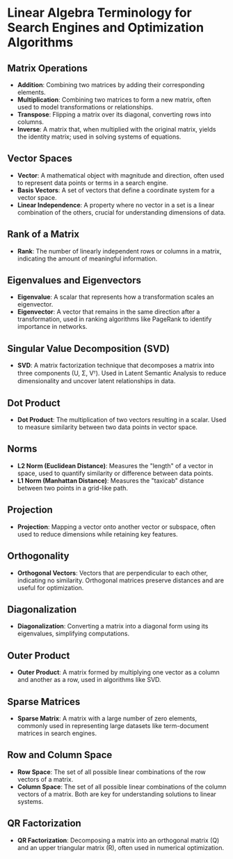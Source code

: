 # Linear Algebra Terminology for Search Engines and Optimization Algorithms

## Matrix Operations
- **Addition**: Combining two matrices by adding their corresponding elements.
- **Multiplication**: Combining two matrices to form a new matrix, often used to model transformations or relationships.
- **Transpose**: Flipping a matrix over its diagonal, converting rows into columns.
- **Inverse**: A matrix that, when multiplied with the original matrix, yields the identity matrix; used in solving systems of equations.

## Vector Spaces
- **Vector**: A mathematical object with magnitude and direction, often used to represent data points or terms in a search engine.
- **Basis Vectors**: A set of vectors that define a coordinate system for a vector space.
- **Linear Independence**: A property where no vector in a set is a linear combination of the others, crucial for understanding dimensions of data.

## Rank of a Matrix
- **Rank**: The number of linearly independent rows or columns in a matrix, indicating the amount of meaningful information.

## Eigenvalues and Eigenvectors
- **Eigenvalue**: A scalar that represents how a transformation scales an eigenvector.
- **Eigenvector**: A vector that remains in the same direction after a transformation, used in ranking algorithms like PageRank to identify importance in networks.

## Singular Value Decomposition (SVD)
- **SVD**: A matrix factorization technique that decomposes a matrix into three components (U, Σ, Vᵀ). Used in Latent Semantic Analysis to reduce dimensionality and uncover latent relationships in data.

## Dot Product
- **Dot Product**: The multiplication of two vectors resulting in a scalar. Used to measure similarity between two data points in vector space.

## Norms
- **L2 Norm (Euclidean Distance)**: Measures the "length" of a vector in space, used to quantify similarity or difference between data points.
- **L1 Norm (Manhattan Distance)**: Measures the "taxicab" distance between two points in a grid-like path.

## Projection
- **Projection**: Mapping a vector onto another vector or subspace, often used to reduce dimensions while retaining key features.

## Orthogonality
- **Orthogonal Vectors**: Vectors that are perpendicular to each other, indicating no similarity. Orthogonal matrices preserve distances and are useful for optimization.

## Diagonalization
- **Diagonalization**: Converting a matrix into a diagonal form using its eigenvalues, simplifying computations.

## Outer Product
- **Outer Product**: A matrix formed by multiplying one vector as a column and another as a row, used in algorithms like SVD.

## Sparse Matrices
- **Sparse Matrix**: A matrix with a large number of zero elements, commonly used in representing large datasets like term-document matrices in search engines.

## Row and Column Space
- **Row Space**: The set of all possible linear combinations of the row vectors of a matrix.
- **Column Space**: The set of all possible linear combinations of the column vectors of a matrix. Both are key for understanding solutions to linear systems.

## QR Factorization
- **QR Factorization**: Decomposing a matrix into an orthogonal matrix (Q) and an upper triangular matrix (R), often used in numerical optimization.
